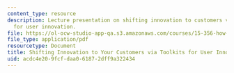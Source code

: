 ```yaml
---
content_type: resource
description: Lecture presentation on shifting innovation to customers via toolkits
  for user innovation.
file: https://ol-ocw-studio-app-qa.s3.amazonaws.com/courses/15-356-how-to-develop-breakthrough-products-and-services-spring-2004/acdc4e209fcfdaa061872dff9a322434_lec9_toolkits.pdf
file_type: application/pdf
resourcetype: Document
title: Shifting Innovation to Your Customers via Toolkits for User Innovation
uid: acdc4e20-9fcf-daa0-6187-2dff9a322434
---
```

